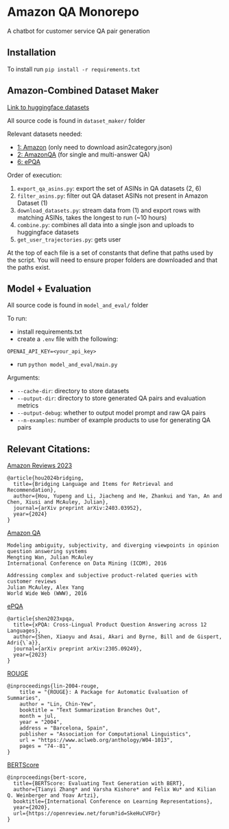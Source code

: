 # Amazon QA Monorepo

A chatbot for customer service QA pair generation

## Installation
To install run `pip install -r requirements.txt`

## Amazon-Combined Dataset Maker
[Link to huggingface datasets](https://huggingface.co/datasets/randomath/Amazon-combined)

All source code is found in `dataset_maker/` folder

Relevant datasets needed:
- [1: Amazon](https://huggingface.co/datasets/McAuley-Lab/Amazon-Reviews-2023) (only need to download asin2category.json)
- [2: AmazonQA](https://cseweb.ucsd.edu/~jmcauley/datasets/amazon/qa/) (for single and multi-answer QA)
- [6: ePQA](https://github.com/amazon-science/contextual-product-qa)

Order of execution:
1. `export_qa_asins.py`: export the set of ASINs in QA datasets (2, 6)
2. `filter_asins.py`: filter out QA dataset ASINs not present in Amazon Dataset (1)
3. `download_datasets.py`: stream data from (1) and export rows with matching ASINs, takes the longest to run (~10 hours)
4. `combine.py`: combines all data into a single json and uploads to huggingface datasets
5. `get_user_trajectories.py`: gets user

At the top of each file is a set of constants that define that paths used by the script. You will need to ensure proper folders are downloaded and that the paths exist. 

## Model + Evaluation

All source code is found in `model_and_eval/` folder

To run:
- install requirements.txt
- create a `.env` file with the following:
```
OPENAI_API_KEY=<your_api_key>
```
- run `python model_and_eval/main.py`

Arguments:

- `--cache-dir`: directory to store datasets
- `--output-dir`: directory to store generated QA pairs and evaluation metrics
- `--output-debug`: whether to output model prompt and raw QA pairs
- `--n-examples`: number of example products to use for generating QA pairs

## Relevant Citations:
[Amazon Reviews 2023](https://huggingface.co/datasets/McAuley-Lab/Amazon-Reviews-2023)
```
@article{hou2024bridging,
  title={Bridging Language and Items for Retrieval and Recommendation},
  author={Hou, Yupeng and Li, Jiacheng and He, Zhankui and Yan, An and Chen, Xiusi and McAuley, Julian},
  journal={arXiv preprint arXiv:2403.03952},
  year={2024}
}
```
[Amazon QA](https://cseweb.ucsd.edu/~jmcauley/datasets/amazon/qa/)
```
Modeling ambiguity, subjectivity, and diverging viewpoints in opinion question answering systems
Mengting Wan, Julian McAuley
International Conference on Data Mining (ICDM), 2016

Addressing complex and subjective product-related queries with customer reviews
Julian McAuley, Alex Yang
World Wide Web (WWW), 2016
```
[ePQA](https://github.com/amazon-science/contextual-product-qa)
```
@article{shen2023xpqa,
  title={xPQA: Cross-Lingual Product Question Answering across 12 Languages},
  author={Shen, Xiaoyu and Asai, Akari and Byrne, Bill and de Gispert, Adri{\`a}},
  journal={arXiv preprint arXiv:2305.09249},
  year={2023}
}
```
[ROUGE](https://github.com/pltrdy/rouge)
```
@inproceedings{lin-2004-rouge,
    title = "{ROUGE}: A Package for Automatic Evaluation of Summaries",
    author = "Lin, Chin-Yew",
    booktitle = "Text Summarization Branches Out",
    month = jul,
    year = "2004",
    address = "Barcelona, Spain",
    publisher = "Association for Computational Linguistics",
    url = "https://www.aclweb.org/anthology/W04-1013",
    pages = "74--81",
}
```
[BERTScore](https://github.com/Tiiiger/bert_score)
```
@inproceedings{bert-score,
  title={BERTScore: Evaluating Text Generation with BERT},
  author={Tianyi Zhang* and Varsha Kishore* and Felix Wu* and Kilian Q. Weinberger and Yoav Artzi},
  booktitle={International Conference on Learning Representations},
  year={2020},
  url={https://openreview.net/forum?id=SkeHuCVFDr}
}
```
